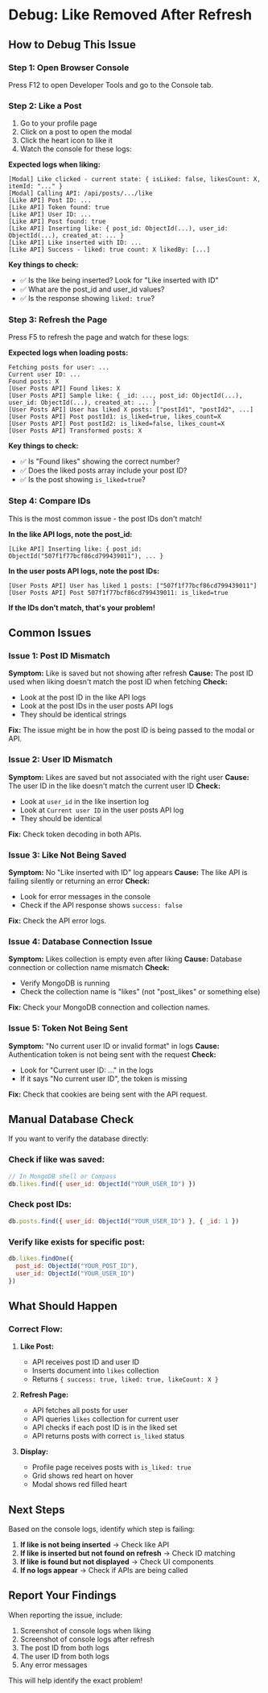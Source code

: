 # Debug: Like Removed After Refresh

## How to Debug This Issue

### Step 1: Open Browser Console
Press F12 to open Developer Tools and go to the Console tab.

### Step 2: Like a Post
1. Go to your profile page
2. Click on a post to open the modal
3. Click the heart icon to like it
4. Watch the console for these logs:

**Expected logs when liking:**
```
[Modal] Like clicked - current state: { isLiked: false, likesCount: X, itemId: "..." }
[Modal] Calling API: /api/posts/.../like
[Like API] Post ID: ...
[Like API] Token found: true
[Like API] User ID: ...
[Like API] Post found: true
[Like API] Inserting like: { post_id: ObjectId(...), user_id: ObjectId(...), created_at: ... }
[Like API] Like inserted with ID: ...
[Like API] Success - liked: true count: X likedBy: [...]
```

**Key things to check:**
- ✅ Is the like being inserted? Look for "Like inserted with ID"
- ✅ What are the post_id and user_id values?
- ✅ Is the response showing `liked: true`?

### Step 3: Refresh the Page
Press F5 to refresh the page and watch for these logs:

**Expected logs when loading posts:**
```
Fetching posts for user: ...
Current user ID: ...
Found posts: X
[User Posts API] Found likes: X
[User Posts API] Sample like: { _id: ..., post_id: ObjectId(...), user_id: ObjectId(...), created_at: ... }
[User Posts API] User has liked X posts: ["postId1", "postId2", ...]
[User Posts API] Post postId1: is_liked=true, likes_count=X
[User Posts API] Post postId2: is_liked=false, likes_count=X
[User Posts API] Transformed posts: X
```

**Key things to check:**
- ✅ Is "Found likes" showing the correct number?
- ✅ Does the liked posts array include your post ID?
- ✅ Is the post showing `is_liked=true`?

### Step 4: Compare IDs
This is the most common issue - the post IDs don't match!

**In the like API logs, note the post_id:**
```
[Like API] Inserting like: { post_id: ObjectId("507f1f77bcf86cd799439011"), ... }
```

**In the user posts API logs, note the post IDs:**
```
[User Posts API] User has liked 1 posts: ["507f1f77bcf86cd799439011"]
[User Posts API] Post 507f1f77bcf86cd799439011: is_liked=true
```

**If the IDs don't match, that's your problem!**

## Common Issues

### Issue 1: Post ID Mismatch
**Symptom:** Like is saved but not showing after refresh
**Cause:** The post ID used when liking doesn't match the post ID when fetching
**Check:** 
- Look at the post ID in the like API logs
- Look at the post IDs in the user posts API logs
- They should be identical strings

**Fix:** The issue might be in how the post ID is being passed to the modal or API.

### Issue 2: User ID Mismatch
**Symptom:** Likes are saved but not associated with the right user
**Cause:** The user ID in the like doesn't match the current user ID
**Check:**
- Look at `user_id` in the like insertion log
- Look at `Current user ID` in the user posts API log
- They should be identical

**Fix:** Check token decoding in both APIs.

### Issue 3: Like Not Being Saved
**Symptom:** No "Like inserted with ID" log appears
**Cause:** The like API is failing silently or returning an error
**Check:**
- Look for error messages in the console
- Check if the API response shows `success: false`

**Fix:** Check the API error logs.

### Issue 4: Database Connection Issue
**Symptom:** Likes collection is empty even after liking
**Cause:** Database connection or collection name mismatch
**Check:**
- Verify MongoDB is running
- Check the collection name is "likes" (not "post_likes" or something else)

**Fix:** Check your MongoDB connection and collection names.

### Issue 5: Token Not Being Sent
**Symptom:** "No current user ID or invalid format" in logs
**Cause:** Authentication token is not being sent with the request
**Check:**
- Look for "Current user ID: ..." in the logs
- If it says "No current user ID", the token is missing

**Fix:** Check that cookies are being sent with the API request.

## Manual Database Check

If you want to verify the database directly:

### Check if like was saved:
```javascript
// In MongoDB shell or Compass
db.likes.find({ user_id: ObjectId("YOUR_USER_ID") })
```

### Check post IDs:
```javascript
db.posts.find({ user_id: ObjectId("YOUR_USER_ID") }, { _id: 1 })
```

### Verify like exists for specific post:
```javascript
db.likes.findOne({ 
  post_id: ObjectId("YOUR_POST_ID"),
  user_id: ObjectId("YOUR_USER_ID")
})
```

## What Should Happen

### Correct Flow:
1. **Like Post:**
   - API receives post ID and user ID
   - Inserts document into `likes` collection
   - Returns `{ success: true, liked: true, likeCount: X }`

2. **Refresh Page:**
   - API fetches all posts for user
   - API queries `likes` collection for current user
   - API checks if each post ID is in the liked set
   - API returns posts with correct `is_liked` status

3. **Display:**
   - Profile page receives posts with `is_liked: true`
   - Grid shows red heart on hover
   - Modal shows red filled heart

## Next Steps

Based on the console logs, identify which step is failing:

1. **If like is not being inserted** → Check like API
2. **If like is inserted but not found on refresh** → Check ID matching
3. **If like is found but not displayed** → Check UI components
4. **If no logs appear** → Check if APIs are being called

## Report Your Findings

When reporting the issue, include:
1. Screenshot of console logs when liking
2. Screenshot of console logs after refresh
3. The post ID from both logs
4. The user ID from both logs
5. Any error messages

This will help identify the exact problem!

